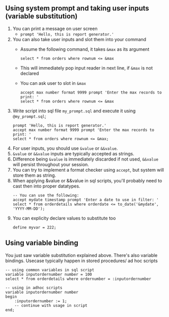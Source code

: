 ## Using system prompt and taking user inputs (variable substitution)
1. You can print a message on user screen
    - `prompt 'Hello, this is report generator.'`
2. You can also take user inputs and slot them into your command
    - Assume the following command, it takes `&max` as its argument

        `select * from orders where rownum <= &max`
    - This will immediately pop input reader in next line, if `&max` is not declared
    - You can ask user to slot in `&max`

        ```
        accept max number format 9999 prompt 'Enter the max records to print: '
        select * from orders where rownum <= &max
        ```
3. Write script into sql file `my_prompt.sql` and execute it using `@my_prompt.sql`; 
    ```
    prompt 'Hello, this is report generator.'
    accept max number format 9999 prompt 'Enter the max records to print: '
    select * from orders where rownum <= &max;
    ```
4. For user inputs, you should use `&value` or `&&value`.
5. `&value` or `&&value` inputs are typically accepted as strings.
6. Difference being `&value` is immediately discarded if not used, `&&value` will persist throughout your session.
6. You can try to implement a format checker using `accept`, but system will store them as string.
7. When applying &value or &&value in sql scripts, you'll probably need to cast then into proper datatypes.
    ```
    -- You can use the following:
    accept mydate timestamp prompt 'Enter a date to use in filter: '
    select * from orderdetails where orderdate <= to_date('&mydate', 'YYYY-MM-DD');
    ```
8. You can explicity declare values to substitute too
    ```
    define myvar = 222;
    ```

## Using variable binding
You just saw variable substitution explained above. There's also variable bindings. Usecase typically happen in stored procedures/ ad hoc scripts

```
-- using common variables in sql script
variable inputordernumber number = 100
select * from orderdetails where ordernumber = :inputordernumber

-- using in adhoc scripts
variable inputordernumber number
begin
    :inputordernumber := 1;
    -- continue with usage in script 
end;
```




